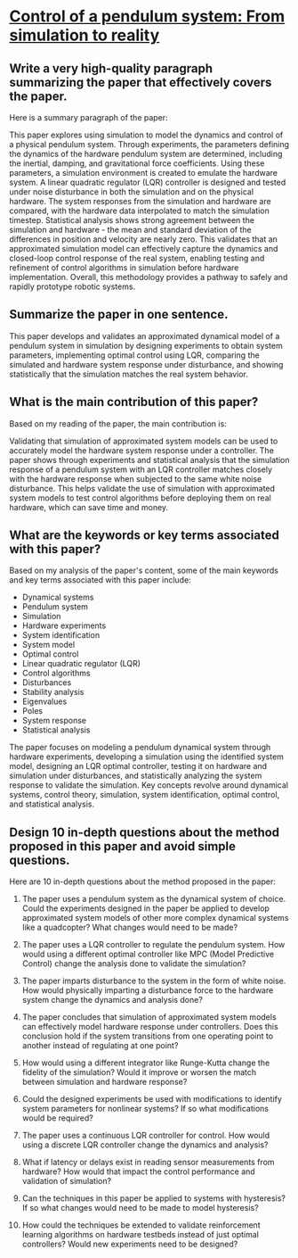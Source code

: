 # [Control of a pendulum system: From simulation to reality](https://arxiv.org/abs/2312.04967)

## Write a very high-quality paragraph summarizing the paper that effectively covers the paper.

 Here is a summary paragraph of the paper:

This paper explores using simulation to model the dynamics and control of a physical pendulum system. Through experiments, the parameters defining the dynamics of the hardware pendulum system are determined, including the inertial, damping, and gravitational force coefficients. Using these parameters, a simulation environment is created to emulate the hardware system. A linear quadratic regulator (LQR) controller is designed and tested under noise disturbance in both the simulation and on the physical hardware. The system responses from the simulation and hardware are compared, with the hardware data interpolated to match the simulation timestep. Statistical analysis shows strong agreement between the simulation and hardware - the mean and standard deviation of the differences in position and velocity are nearly zero. This validates that an approximated simulation model can effectively capture the dynamics and closed-loop control response of the real system, enabling testing and refinement of control algorithms in simulation before hardware implementation. Overall, this methodology provides a pathway to safely and rapidly prototype robotic systems.


## Summarize the paper in one sentence.

 This paper develops and validates an approximated dynamical model of a pendulum system in simulation by designing experiments to obtain system parameters, implementing optimal control using LQR, comparing the simulated and hardware system response under disturbance, and showing statistically that the simulation matches the real system behavior.


## What is the main contribution of this paper?

 Based on my reading of the paper, the main contribution is:

Validating that simulation of approximated system models can be used to accurately model the hardware system response under a controller. The paper shows through experiments and statistical analysis that the simulation response of a pendulum system with an LQR controller matches closely with the hardware response when subjected to the same white noise disturbance. This helps validate the use of simulation with approximated system models to test control algorithms before deploying them on real hardware, which can save time and money.


## What are the keywords or key terms associated with this paper?

 Based on my analysis of the paper's content, some of the main keywords and key terms associated with this paper include:

- Dynamical systems
- Pendulum system 
- Simulation
- Hardware experiments
- System identification
- System model
- Optimal control
- Linear quadratic regulator (LQR)
- Control algorithms
- Disturbances 
- Stability analysis
- Eigenvalues
- Poles
- System response
- Statistical analysis

The paper focuses on modeling a pendulum dynamical system through hardware experiments, developing a simulation using the identified system model, designing an LQR optimal controller, testing it on hardware and simulation under disturbances, and statistically analyzing the system response to validate the simulation. Key concepts revolve around dynamical systems, control theory, simulation, system identification, optimal control, and statistical analysis.


## Design 10 in-depth questions about the method proposed in this paper and avoid simple questions.

 Here are 10 in-depth questions about the method proposed in the paper:

1. The paper uses a pendulum system as the dynamical system of choice. Could the experiments designed in the paper be applied to develop approximated system models of other more complex dynamical systems like a quadcopter? What changes would need to be made?

2. The paper uses a LQR controller to regulate the pendulum system. How would using a different optimal controller like MPC (Model Predictive Control) change the analysis done to validate the simulation?

3. The paper imparts disturbance to the system in the form of white noise. How would physically imparting a disturbance force to the hardware system change the dynamics and analysis done?

4. The paper concludes that simulation of approximated system models can effectively model hardware response under controllers. Does this conclusion hold if the system transitions from one operating point to another instead of regulating at one point?

5. How would using a different integrator like Runge-Kutta change the fidelity of the simulation? Would it improve or worsen the match between simulation and hardware response?

6. Could the designed experiments be used with modifications to identify system parameters for nonlinear systems? If so what modifications would be required? 

7. The paper uses a continuous LQR controller for control. How would using a discrete LQR controller change the dynamics and analysis?

8. What if latency or delays exist in reading sensor measurements from hardware? How would that impact the control performance and validation of simulation?

9. Can the techniques in this paper be applied to systems with hysteresis? If so what changes would need to be made to model hysteresis?

10. How could the techniques be extended to validate reinforcement learning algorithms on hardware testbeds instead of just optimal controllers? Would new experiments need to be designed?
